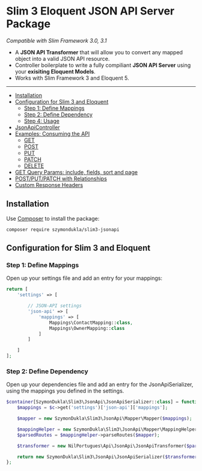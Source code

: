 # Slim 3 Eloquent JSON API Server Package

*Compatible with Slim Framework 3.0, 3.1*

- A **JSON API Transformer** that will allow you to convert any mapped object into a valid JSON API resource.
- Controller boilerplate to write a fully compiliant **JSON API Server** using your **exisiting Eloquent Models**.
- Works with Slim Framework 3 and Eloquent 5.

---

- [Installation](#installation)
- [Configuration for Slim 3 and Eloquent](#configuration-for-slim-3)
    - [Step 1: Define Mappings](#step-1-define-mappings)
    - [Step 2: Define Dependency](#step-2-define-dependency)
    - [Step 4: Usage](#step-4-usage)
- [JsonApiController](#jsonapicontroller)
- [Examples: Consuming the API](#examples-consuming-the-api)
  - [GET](#get)
  - [POST](#post)
  - [PUT](#put)
  - [PATCH](#patch)
  - [DELETE](#delete)
- [GET Query Params: include, fields, sort and page](#get-query-params-include-fields-sort-and-page)
- [POST/PUT/PATCH with Relationships](#postputpatch-with-relationships)
- [Custom Response Headers](#custom-response-headers)

## Installation

Use [Composer](https://getcomposer.org) to install the package:

```
composer require szymondukla/slim3-jsonapi
```

## Configuration for Slim 3 and Eloquent

### Step 1: Define Mappings

Open up your settings file and add an entry for your mappings:

```php
return [
    'settings' => [

        // JSON-API settings
        'json-api' => [
            'mappings' => [
                Mappings\ContactMapping::class,
                Mappings\OwnerMapping::class
            ]
        ]

    ]
];
```

### Step 2: Define Dependency

Open up your dependencies file and add an entry for the JsonApiSerializer, using the mappings you defined in the settings.

```php
$container[SzymonDukla\Slim3\JsonApi\JsonApiSerializer::class] = function (ContainerInterface $c) {
    $mappings = $c->get('settings')['json-api']['mappings'];

    $mapper = new SzymonDukla\Slim3\JsonApi\Mapper\Mapper($mappings);

    $mappingHelper = new SzymonDukla\Slim3\JsonApi\Mapper\MappingHelper();
    $parsedRoutes = $mappingHelper->parseRoutes($mapper);

    $transformer = new NilPortugues\Api\JsonApi\JsonApiTransformer($parsedRoutes);

    return new SzymonDukla\Slim3\JsonApi\JsonApiSerializer($transformer);
};
```